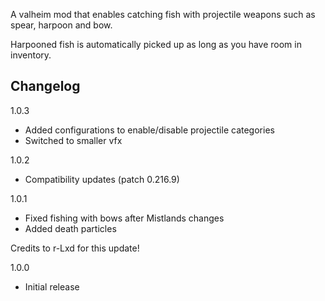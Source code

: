 A valheim mod that enables catching fish with projectile weapons such as spear, harpoon and bow.

Harpooned fish is automatically picked up as long as you have room in inventory.

Changelog
-----------
1.0.3
- Added configurations to enable/disable projectile categories
- Switched to smaller vfx

1.0.2
- Compatibility updates (patch 0.216.9)

1.0.1 
- Fixed fishing with bows after Mistlands changes
- Added death particles

Credits to r-Lxd for this update!

1.0.0 
- Initial release